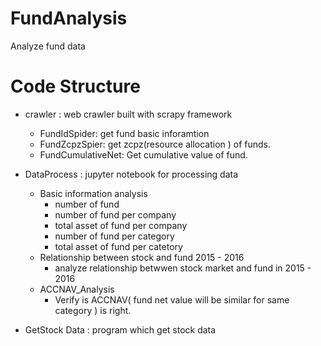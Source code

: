 # FundAnalysis
Analyze fund data

# Code Structure

* crawler : web crawler built with scrapy framework
    * FundIdSpider: get fund basic inforamtion
    * FundZcpzSpier: get zcpz(resource allocation ) of funds.
    * FundCumulativeNet: Get cumulative value of fund.

* DataProcess : jupyter notebook for processing data
    * Basic information analysis
        * number of fund
        * number of fund per company
        * total asset of fund per company
        * number of fund per category
        * total asset of fund per catetory
    * Relationship between stock and fund 2015 - 2016
        * analyze relationship betwwen stock market and fund in 2015 - 2016
    * ACCNAV_Analysis
        * Verify is ACCNAV( fund net value will be similar for same category ) is right.
* GetStock Data : program which get stock data
    

